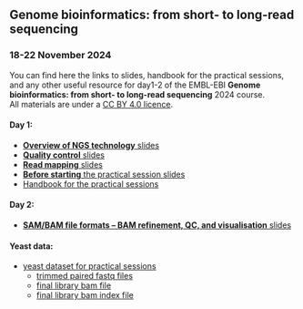 ## Genome bioinformatics: from short- to long-read sequencing  
### 18-22 November 2024  

You can find here the links to slides, handbook for the practical sessions, 
and any other useful resource for day1-2 of the EMBL-EBI 
**Genome bioinformatics: from short- to long-read sequencing** 
2024 course.  
All materials are under a [CC BY 4.0 licence](https://creativecommons.org/licenses/by/4.0/).  


#### Day 1:  

* [**Overview of NGS technology** slides](https://docs.google.com/presentation/d/1uMzTZTTWWmD0hmITLsxtIbtFL4F7osgSYGybjD9OCJ4/edit?usp=sharing)  
* [**Quality control** slides]()  
* [**Read mapping** slides](https://docs.google.com/presentation/d/1jSJF9-5xcHeSIr1ksWw7HRNeQnSU7hDMsDEEpAXsuJ8/edit?usp=sharing)  
* [**Before starting** the practical session slides](https://docs.google.com/presentation/d/1K-SowlPDA1_ZLvxOXCs5QFDqmGiqv2K3aHhqgI_POps/edit?usp=sharing)  
* [Handbook for the practical sessions](https://github.com/cbatini/training_materials/blob/main/EBI_NGS_Nov2024/days1_2_mapping_variant_calling_handbook_Nov2024.md)  
  
#### Day 2:  

* [**SAM/BAM file formats – BAM refinement, QC, and visualisation** slides](https://docs.google.com/presentation/d/1Vo9PXBeGumd_LCvTxpdmD7UERRlqM_bgtXpvRdTR1Ao/edit?usp=sharing)  


#### Yeast data:  

* [yeast dataset for practical sessions](https://drive.google.com/file/d/1JlfiNTWTsCjn1WsL5e1F32oJX9MKl1Yw/view?usp=share_link)  
	+ [trimmed paired fastq files](https://drive.google.com/file/d/1qk03tuGBv3JMJninSCumK4NPtn4_eSaN/view?usp=sharing)  
	+ [final library bam file](https://drive.google.com/file/d/1gjPlPUGjYb4djLgDUkz3_JasN8ya1IUJ/view?usp=sharing)  
	+ [final library bam index file](https://drive.google.com/file/d/1u7qTMsVF-RBHG2nD8EbKaDosLMIkeaYv/view?usp=sharing)  
